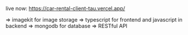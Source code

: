 live now: https://car-rental-client-tau.vercel.app/

=> imagekit for image storage
=> typescript for frontend and javascript in backend
=> mongodb for database
=> RESTful API
